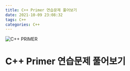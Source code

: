 ```yaml
---
title: C++ Primer 연습문제 풀어보기
date: 2021-10-09 23:08:32
tags: C++
categories: C++
---
```

![C++ PRIMER](https://user-images.githubusercontent.com/54093963/136694907-adf695dd-c5a8-43c4-9109-44c940346310.png)
# C++ Primer 연습문제 풀어보기